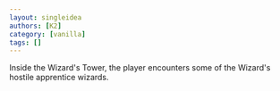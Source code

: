 ```yaml
---
layout: singleidea
authors: [K2]
category: [vanilla]
tags: []
---
```

Inside the Wizard's Tower, the player encounters some of the Wizard's hostile apprentice wizards.
